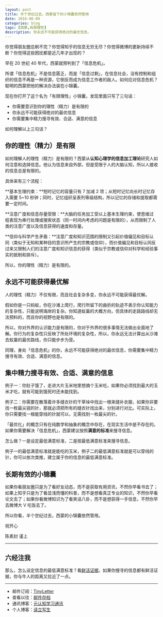 ```yaml
---
layout: post
title: 半个世纪过去，西蒙留下的小锦囊依然管用
date: 2016-06-09
categories: blog
tags: [西蒙,有限理性]
description: 你永远不可能获得绝对的最优信息。
---
```



你觉得朋友圈总刷不完？你觉得知乎的信息无穷无尽？你觉得微博的更新持续不断？你觉得这些困扰都是近几年才出现的？

早在 20 世纪 40 年代，西蒙就预判到了「信息危机」。

所谓「信息危机」不是信息匮乏，而是「信息过剩」，在信息社会，没有控制和组织的信息不再是一种资源，它倒反而成为信息工作者的敌人。如何应对信息危机？聪明的西蒙把他的解决办法装在小锦囊。

现在你打开了这个名为「有限理性」小锦囊，发现里面只写了三句话：

- 你需要意识到你的理性（精力）是有限的
- 你永远不可能获得绝对的最优信息
- 你需要集中精力搜寻有效、合适、满意的信息

如何理解以上三句话？

## 你的理性（精力）是有限


如何理解人的理性（精力）是有限的？西蒙从**认知心理学的信息加工理论**研究人如何注意和选择信息。他认为信息来自外部，但是受限于人的大脑认知，所以人接收的信息总是有限的。

具体来有三个流程：

**基本生理约束：**短时记忆的容量只有 7 加减 2 项；从短时记忆向长时记忆存入需要 5~10 秒钟；同时，记忆组织呈表列等级结构，所以记忆的存储和提取都需要一定时间。

**注意广度和信息存量受限：**大脑的任务加工受以上基本生理约束，使思维过程表现为串行处理或搜索状态（同一时间内考虑的问题是有限的），从而限制了人类的注意广度以及信息获得的速度和存量。

**信仰与科学产生矛盾：**注意广度和知识范围的限制又引起价值偏见和目标认同（类似于无知和某种目的意识所产生的宗教或信仰），而价值偏见和目标认同反过来又限制人们的注意广度和知识信息的获得（类似于宗教或信仰对科学和经验事实的抵制和排斥）。

所以，你的理性（精力）是有限的。

## 永远不可能获得最优解

人的理性（精力）不仅有限，而且社会复杂多变，你永远不可能获得最优解。

假如你是一只蚂蚁，你在沙滩上爬行，爬行所留下的曲折的轨迹不表示你认知能力的复杂性，只能说明海岸的复杂。你知道蚁巢的大概方向，但具体的走路路线却无法预料的，而且你的视野也是有限的。

所以，你对外界的认识能力是有限的，你对于外界的很多事情无法做出全面地了解。你行为的复杂性只反映了所处环境的复杂性，所以，你永远无法计算出从沙滩去蚁巢的最优路线，你只能步步为营。

同理，身处「信息危机」的你，永远不可能获得绝对的最优信息，你需要集中精力搜寻有效、合适、满意的信息。


## 集中精力搜寻有效、合适、满意的信息

例子一：你肚子饿了，走进大片玉米地里想摘个玉米吃，如果你必须找到最大的玉米才吃，就有可能到饿死时还未能找到。

例子二：你需要在散落着许多缝衣针的干草垛中找出一根来缝补衣服，如果你非要找一枚最尖锐的针，那就必须把所有的缝衣针找出来，分别进行对比。可实际上，你只需要找一根能穿线的针就可以，无需找到一枚最尖的针。


「最优化」的概念只有在纯数学和抽象的概念中存在，在现实生活中是不存在的。如果你需要解决「信息危机」，西蒙建议按照**满意的标准**来搜寻信息。

怎么做？一是设定最低满意标准，二是按最低满意标准来搜寻信息。

例子一的最低满意标准就是能吃的玉米，例子二的最低满意标准就是可以穿线的针，你可以依次类推，建立属于你的信息的最低满意标准。


## 长期有效的小锦囊

如果你看朋友圈只是为了看好友动态，而不是获取有用资讯，不然你早看书去了；如果上知乎只是为了看显浅而懂的科普，而不是想看真正专业的知识，不然你早看论文去了；如果你看微博知识为了看笑话八卦，而不是想获得一手信息，不然你早去微博大 V 吃饭去了。

所以你看，半个世纪过去，西蒙的小锦囊依然管用。

祝开心

陈素封 谨上

----

## 六经注我

那么，怎么设定信息的最低满意标准？看[鲜活证据](http://t.cn/R5b5r24)，如果你搜寻的信息都有鲜活证据，你与牛人的距离又拉近了一点。

----

- 邮件订阅：[TinyLetter](http://tinyletter.com/cnfeat) 
- 查看以往：[邮件存档](http://tinyletter.com/CnFeat/archive)
- 通讯博客：[元认知学习通讯](http://mesule.com) 
- 个人博客：[读立写生](http://cnfeat.com)









